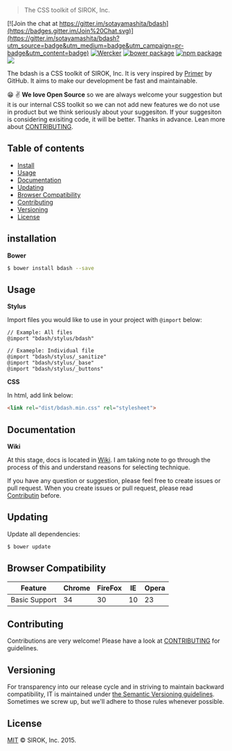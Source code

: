 > The CSS toolkit of SIROK, Inc.

[![Join the chat at https://gitter.im/sotayamashita/bdash](https://badges.gitter.im/Join%20Chat.svg)](https://gitter.im/sotayamashita/bdash?utm_source=badge&utm_medium=badge&utm_campaign=pr-badge&utm_content=badge)
[![Wercker][wercker-badge]][releases]
[![bower package][bower-badge]][releases]
[![npm package][npm-badge]][releases] 
[![][mit-badge]][mit]

The bdash is a CSS toolkit of SIROK, Inc. It is very inspired by [Primer][primer] by GitHub. It aims to make our development be fast and maintainable.

:grin: :v: **We love Open Source** so we are always welcome your suggestion but it is our internal CSS toolkit so we can not add new features we do not use in product but we think seriously about your suggesiton. If your suggesiton is considering exisiting code, it will be better. Thanks in advance. Lean more about [CONTRIBUTING](#contributing).

## Table of contents

* [Install](#install)
* [Usage](#usage)
* [Documentation](#documentation)
* [Updating](#updating)
* [Browser Compatibility](#browser-compatibility)
* [Contributing](#contributing)
* [Versioning](#versioning)
* [License](#license)

## installation

**Bower**

```bash
$ bower install bdash --save
```

## Usage

**Stylus**

Import files you would like to use in your project with `@import` below:

```stylus
// Example: All files
@import "bdash/stylus/bdash"

// Exameple: Individual file
@import "bdash/stylus/_sanitize"
@import "bdash/stylus/_base"
@import "bdash/stylus/_buttons"
```

**CSS**

In html, add link below:

```html
<link rel="dist/bdash.min.css" rel="stylesheet">
```

## Documentation

**Wiki**

At this stage, docs is located in [Wiki](https://github.com/sotayamashita/bdash/wiki). I am taking note to go through the process of this and understand reasons for selecting technique.

If you have any question or suggestion, please feel free to create issues or pull request. When you create issues or pull request, please read [Contributin](#contributing) before.

## Updating

Update all dependencies:

```bash
$ bower update
```

## Browser Compatibility

| Feature       | Chrome        | FireFox       | IE            |  Opera         |
| ------------- | ------------- | ------------- | ------------- | ------------- |
| Basic Support | 34            | 30            | 10            |  23           |

## Contributing

Contributions are very welcome! Please have a look at [CONTRIBUTING](CONTRIBUTING.md) for guidelines.

## Versioning

For transparency into our release cycle and in striving to maintain backward compatibility, IT is maintained under [the Semantic Versioning guidelines](http://semver.org/). Sometimes we screw up, but we'll adhere to those rules whenever possible.

## License

[MIT][mit] © SIROK, Inc. 2015.

[mit]:            https://github.com/sotayamashita/bdash/blob/master/LICENSE
[mit-badge]:      https://img.shields.io/github/license/sotayamashita/bdash.svg?style=flat-square
[releases]:       https://github.com/sotayamashita/bdash/releases
[npm-pkg-link]:   https://www.npmjs.org/package/bdash
[npm-badge]:      https://img.shields.io/npm/v/bdash.svg?style=flat-square
[bower-badge]:    https://img.shields.io/bower/v/bdash.svg?style=flat-square
[wercker-badge]:  https://img.shields.io/wercker/ci/wercker/docs.svg?style=flat-square
[dl-badge]:       http://img.shields.io/npm/dm/bdash.svg?style=flat-square
[primer]:         https://github.com/primer/primer
